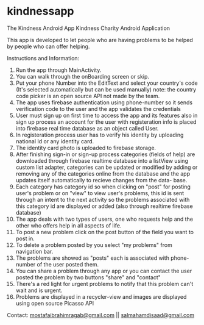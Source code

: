 # kindnessapp
The Kindness Android App
Kindness Charity Android Application

This app is developed to let people who are having problems to be helped by people who can offer helping.

Instructions and Information:
1. Run the app through MainActivity.
2. You can walk through the onBoarding screen or skip.
3. Put your phone Number into the EditText and select your country's code (It's selected automatically but can be
used manually) note: the country code picker is an open source API not made by the team.
4. The app uses firebase authentication using phone-number so it sends verification code to the user and the app
validates the credentials
5. User must sign up on first time to access the app and its features also in sign up process an account for the
user with registeration info is placed into firebase real time database as an object called User.
6. In registeration process user has to verify his identity by uploading national Id or any identity card.
7. The identity card photo is uploaded to firebase storage.
8. After finishing sign-in or sign-up process categories (fields of help) are downloaded through firebase realtime
 database into a listView using custom list adapter, categories can be updated or modified by adding or removing any
of the categories online from the database and the app updates itself automatically to recieve changes from the data-
base.
9. Each category has category id so when clicking on "post" for posting user's problem or on "view" to view user's 
problems, this id is sent through an intent to the next activity so the problems associated with this category id
are displayed or added (also through realtime firebase database)
10. The app deals with two types of users, one who requests help and the other who offers help in all aspects of life.
11. To post a new problem click on the post button of the field you want to post in.
12. To delete a problem posted by you select "my problems" from navigation bar.
13. The problems are showed as "posts" each is associated with phone-number of the user posted them.
14. You can share a problem through any app or you can contact the user posted the problem by two buttons "share" and "contact"
15. There's a red light for urgent problems to notify that this problem can't wait and is urgent.
16. Problems are displayed in a recycler-view and images are displayed using open source Picasso API
 
Contact:
mostafaibrahimragab@gmail.com
||  salmahamdisaad@gmail.com

